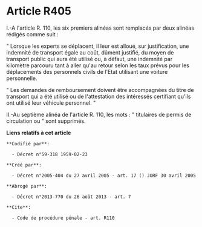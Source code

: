 # Article R405

I.-A l'article R. 110, les six premiers alinéas sont remplacés par deux alinéas rédigés comme suit : 

" Lorsque les experts se déplacent, il leur est alloué, sur justification, une indemnité de transport égale au coût, dûment
justifié, du moyen de transport public qui aura été utilisé ou, à défaut, une indemnité par kilomètre parcouru tant à aller
qu'au retour selon les taux prévus pour les déplacements des personnels civils de l'Etat utilisant une voiture personnelle. 

" Les demandes de remboursement doivent être accompagnées du titre de transport qui a été utilisé ou de l'attestation des
intéressés certifiant qu'ils ont utilisé leur véhicule personnel. " 

II.-Au septième alinéa de l'article R. 110, les mots : " titulaires de permis de circulation ou " sont supprimés.

**Liens relatifs à cet article**

	**Codifié par**:

	  - Décret n°59-318 1959-02-23

	**Créé par**:

	  - Décret n°2005-404 du 27 avril 2005 - art. 17 () JORF 30 avril 2005

	**Abrogé par**:

	  - Décret n°2013-770 du 26 août 2013 - art. 7

	**Cite**:

	  - Code de procédure pénale - art. R110
